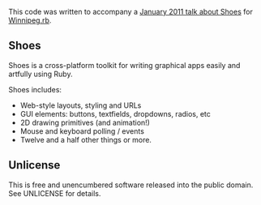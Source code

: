 This code was written to accompany a [January 2011 talk about Shoes](http://stungeye.com/shoes2011/) for [Winnipeg.rb](http://winnipegrb.org).

## Shoes

Shoes is a cross-platform toolkit for writing graphical apps easily and artfully using Ruby.

Shoes includes:

* Web-style layouts, styling and URLs
* GUI elements: buttons, textfields, dropdowns, radios, etc
* 2D drawing primitives (and animation!)
* Mouse and keyboard polling / events
* Twelve and a half other things or more.

## Unlicense

This is free and unencumbered software released into the public domain.  See UNLICENSE for details.